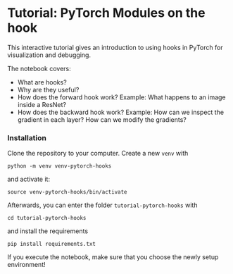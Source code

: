 # Tutorial: PyTorch Modules on the hook
This interactive tutorial gives an introduction to using hooks in PyTorch for visualization and debugging.

The notebook covers:
- What are hooks?
- Why are they useful?
- How does the forward hook work? Example: What happens to an image inside a ResNet?
- How does the backward hook work? Example: How can we inspect the gradient in each layer? How can we modify the gradients?

### Installation
Clone the repository to your computer.
Create a new `venv` with 
```
python -m venv venv-pytorch-hooks
```
and activate it:
```
source venv-pytorch-hooks/bin/activate
```
Afterwards, you can enter the folder `tutorial-pytorch-hooks` with 
```
cd tutorial-pytorch-hooks
```
and install the requirements
```
pip install requirements.txt
```

If you execute the notebook, make sure that you choose the newly setup environment!
